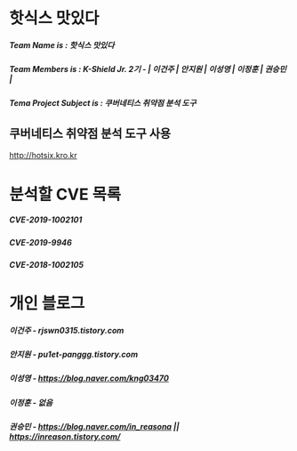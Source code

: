 # 핫식스 맛있다
##### Team Name is : 핫식스 맛있다

##### Team Members is : K-Shield Jr. 2기 - | 이건주 | 안지원 | 이성영 | 이정훈 | 권승민 |
##### Tema Project Subject is : 쿠버네티스 취약점 분석 도구

## 쿠버네티스 취약점 분석 도구 사용
http://hotsix.kro.kr


# 분석할 CVE 목록
##### CVE-2019-1002101
##### CVE-2019-9946
##### CVE-2018-1002105


# 개인 블로그
##### 이건주 - rjswn0315.tistory.com
##### 안지원 - pu1et-panggg.tistory.com
##### 이성영 - https://blog.naver.com/kng03470
##### 이정훈 - 없음
##### 권승민 - https://blog.naver.com/in_reasona || https://inreason.tistory.com/
